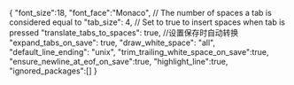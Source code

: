 {
    "font_size":18,
    "font_face":"Monaco",
     // The number of spaces a tab is considered equal to
    "tab_size": 4,
    // Set to true to insert spaces when tab is pressed
    "translate_tabs_to_spaces": true,
    //设置保存时自动转换
    "expand_tabs_on_save": true,
    "draw_white_space": "all",
    "default_line_ending": "unix",
    "trim_trailing_white_space_on_save":true,
    "ensure_newline_at_eof_on_save":true,
    "highlight_line":true,
    "ignored_packages":[]
}

